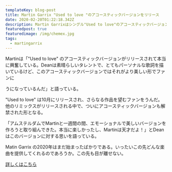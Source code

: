 ```yaml
---
templateKey: blog-post
title: Martin Garrix "Used to love "のアコースティックバージョンをリリース
date: 2020-02-20T01:22:18.342Z
description: Martin Garrixはシングル"Used to love"のアコースティックバージョンをリリースした。Martinは「"Used to love" のアコースティックバージョンがリリースされて本当に興奮している。Deanは素晴らしいタレントで、とてもパーソナルな歌詞を描いているけど、このアコースティックバージョンではそれがより美しい形でファンに届くようになっているんだ」と語っている。"Used to love" は10月にリリースされ、さらなる作品を望むファンをうんだ。他のリミックスがリリースされる中で、ついにアコースティックバージョンも解禁された形となる。「アムステルダムでMartinと一週間の間、エモーショナルで美しいバージョンを作ろうと取り組んできた。本当に楽しかったし、Martinは天才だよ！」とDeanはこのバージョンに対する思いを語っている。Matin Garrix の2020年はまだ始まったばかりである。いったいこの先どんな楽曲を提供してくれるのであろうか。この先も目が離せない
featuredpost: true
featuredimage: /img/chemex.jpg
tags:
  - martingarrix
---
```

Martinは「"Used to love" のアコースティックバージョンがリリースされて本当に興奮している。Deanは素晴らしいタレントで、とてもパーソナルな歌詞を描いているけど、このアコースティックバージョンではそれがより美しい形でファンに

うになっているんだ」と語っている。

"Used to love" は10月にリリースされ、さらなる作品を望むファンをうんだ。他のリミックスがリリースされる中で、ついにアコースティックバージョンも解禁された形となる。

「アムステルダムでMartinと一週間の間、エモーショナルで美しいバージョンを作ろうと取り組んできた。本当に楽しかったし、Martinは天才だよ！」とDeanはこのバージョンに対する思いを語っている。

Matin Garrix の2020年はまだ始まったばかりである。いったいこの先どんな楽曲を提供してくれるのであろうか。この先も目が離せない。

[詳しくはこちら](https://www.outnowmagazine.com/martin-garrix-used-to-love-acoustic)
